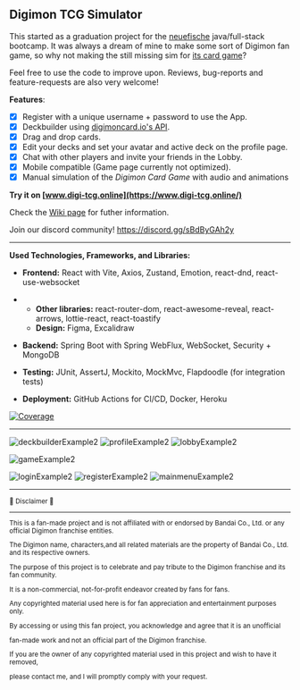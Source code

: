 Digimon TCG Simulator
---

This started as a graduation project for the [neuefische](https://www.neuefische.de/en) java/full-stack bootcamp.
It was always a dream of mine to make some sort of Digimon fan game, so why not making the still missing sim for [its card game](https://world.digimoncard.com/)?

Feel free to use the code to improve upon. Reviews, bug-reports and feature-requests are also very welcome!

**Features**:
- [x] Register with a unique username + password to use the App.
- [x] Deckbuilder using [digimoncard.io's API](https://documenter.getpostman.com/view/14059948/TzecB4fH).
- [x] Drag and drop cards. 
- [x] Edit your decks and set your avatar and active deck on the profile page.
- [x] Chat with other players and invite your friends in the Lobby.
- [x] Mobile compatible (Game page currently not optimized).
- [X] Manual simulation of the *Digimon Card Game* with audio and animations

**Try it on [www.digi-tcg.online](https://www.digi-tcg.online/)**

Check the [Wiki page](https://github.com/WE-Kaito/digimon-tcg-simulator/wiki) for futher information.

Join our discord community! https://discord.gg/sBdByGAh2y

---

**Used Technologies, Frameworks, and Libraries:**

- **Frontend:** React with Vite, Axios, Zustand, Emotion, react-dnd, react-use-websocket

- - **Other libraries:** react-router-dom, react-awesome-reveal, react-arrows, lottie-react, react-toastify
  - **Design:** Figma, Excalidraw

- **Backend:** Spring Boot with Spring WebFlux, WebSocket, Security + MongoDB

- **Testing:** JUnit, AssertJ, Mockito, MockMvc, Flapdoodle (for integration tests)

- **Deployment:** GitHub Actions for CI/CD, Docker, Heroku

[![Coverage](https://sonarcloud.io/api/project_badges/measure?project=we-kaito_digimon-tcg-simulator-backend&metric=coverage)](https://sonarcloud.io/summary/new_code?id=we-kaito_digimon-tcg-simulator-backend)

---

![deckbuilderExample2](https://github.com/WE-Kaito/digimon-tcg-simulator/assets/98795399/26572873-7672-4ff4-b24b-a2d63e3ad482) ![profileExample2](https://github.com/WE-Kaito/digimon-tcg-simulator/assets/98795399/49ccc4e9-a903-4812-bdef-559066b653fc) ![lobbyExample2](https://github.com/WE-Kaito/digimon-tcg-simulator/assets/98795399/1a471309-a350-42a7-aed9-c46581f881ee)

![gameExample2](https://github.com/WE-Kaito/digimon-tcg-simulator/assets/98795399/f6ed2f0f-875c-4eb3-a4df-8df30e81adf3)

![loginExample2](https://github.com/WE-Kaito/digimon-tcg-simulator/assets/98795399/884bdaf1-bdad-4dc4-ad50-56d3cefdd0de) ![registerExample2](https://github.com/WE-Kaito/digimon-tcg-simulator/assets/98795399/f8f8f582-fa21-44e9-a1ea-7a8275b65a42) ![mainmenuExample2](https://github.com/WE-Kaito/digimon-tcg-simulator/assets/98795399/ea2e2f0e-b5ce-458d-b86e-baa3b8e83ac7)

---

 <sub>
  🚧 Disclaimer 🚧

  ---
   
This is a fan-made project and is not affiliated with or endorsed by Bandai Co., Ltd. or any official Digimon franchise entities. 
   
The Digimon name, characters,and all related materials are the property of Bandai Co., Ltd. and its respective owners.

The purpose of this project is to celebrate and pay tribute to the Digimon franchise and its fan community. 

It is a non-commercial, not-for-profit endeavor created by fans for fans.

Any copyrighted material used here is for fan appreciation and entertainment purposes only.

By accessing or using this fan project, you acknowledge and agree that it is an unofficial 

fan-made work and not an official part of the Digimon franchise.

If you are the owner of any copyrighted material used in this project and wish to have it removed, 

please contact me, and I will promptly comply with your request.
</sub>
